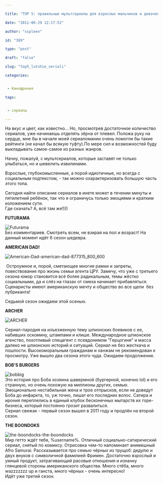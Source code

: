 ```yaml
---

title: "TOP 5: правильные мультсериалы для взрослых мальчиков и девочек"

date: "2011-06-29 12:17:52"

author: "sspleen"

id: "389"

type: "post"

draft: "false"

slug: "top5_lutshie_seriali"

categories:


 - Кинофрения

tags:


 - сериалы

---
```

На вкус и цвет, как известно... Но, просмотрев достаточное количество сериалов, уже начинаешь отделять зёрна от плевел. Положа руку на сердце, мне бы в начале моей сериаломании очень помогли бы такие рейтинги (не качал бы всякую туфту).По мере сил и возможностей буду выкладывать самое-самое из разных жанров.  
  
Начну, пожалуй, с мультсериалов, которые заставят не только улыбаться, но и шевелить извилинами.  
  
Взрослые, глубокомысленные, а порой идиотичные, но всегда с социальным подтекстом, - так можно охарактеризовать большую часть этого топа.  
  
Сегодня найти описание сериалов в инете может в течении минуты и пятилетний ребёнок, так что я ограничусь только эмоциями и кратким изложением сути.  
Где скачать? А, всё там же!)))  

**FUTURAMA**

  

![](/uploads/2012/05/Futurama-Season-6-Episode-19-Yo-Leela-Leela.jpg "Futurama")  
Без комментариев. Смотреть всем, не взирая на пол и возраст! На данный момент идёт 6 сезон шедевра.

  

**AMERICAN DAD!**

  

![](/uploads/2012/05/American-Dad-american-dad-877315_800_600.jpg "American-Dad-american-dad-877315_800_600")

  
 Остроумное и, порой, сметающее многие рамки и запреты, повествование про жизнь семьи агента ЦРУ. Замечу, что уже с третьего сезона юмор становится всё более радикальным, темы жёстко социальными, да и слёз на глазах от смеха начинает прибавляться. Сценаристы имеют американскую мечту и общество во все щели  без лубриканта!  
  
Седьмой сезон ожидаем этой осенью.  

**ARCHER**

  

![](/uploads/2012/05/archer1.jpg "ARCHER")

  
Сериал-пародия на изъезженную тему шпионских боевиков с ее, набивших оскомину, штампами и клише. Международное шпионское агенство, похотливый спецагент с псевдонимом "Герцогиня" и масса далеко не шпионских историй и ситуаций. Сериал не без жесткача и пошлости. Высокоморальным гражданам и ханжам не рекомендован к просмотру. Уже вышло два сезона этого чуда. Ожидаем продолжение.  

**BOB'S BURGERS**

  

![](/uploads/2012/05/bobbig.jpg "bobbig")  
Это история про Боба хозяина шавермной (бургерной, конечно lol) и его странную, но очень похожую на миллионы других, семью. Эмоционально нестабильная жена и трое отпрысков, если не доведут Боба до инфаркта, то, уж точно, лишат его последних волос. Сатира и ирония переплелись в единый клубок бесконечных мытарств их горе-бизнеса, который постоянно грозит развалиться.  
Сериал свежак - первый сезон вышел в 2011 году и продлён на второй сезон.

  

**THE BOONDOKS**

  

![](/uploads/2012/05/the-boondocks-the-boondocks-506048_640_512.jpg "the-boondocks-the-boondocks")  
Мир гетто ждёт тебя, %username%. Отличный социально-сатирический сериал, снятый по комиксу. Отрисовка чем-то напоминает анимешный Afro Samurai. Рассказывается про семью чёрных из трущоб: дедулю и двух внуков с символичной фамилией Фримен. Достаточно взрослый и умный продукт, затрагивающий расовые отношения и изнанку глянцевой стороны американского общества. Много стёба, много wazzzzzzz up и ганста, много чёрных - очень интересно!  
Идёт уже третий сезон.